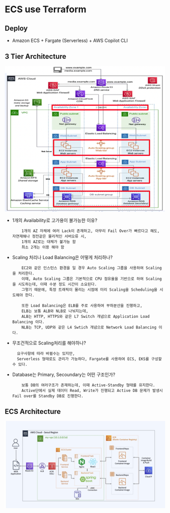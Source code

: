 # ECS use Terraform

## Deploy

- Amazon ECS + Fargate (Serverless) + AWS Copilot CLI

## 3 Tier Architecture

![3_tier](./public/3_tier.png)

- 1개의 Availability로 고가용이 불가능한 이유?

  ```
      1개의 AZ 자체에 여러 Lack이 존재하고, 아무리 Fail Over가 빠르다고 해도, 자연재해나 정전같은 물리적인 서버오류 시,
      1개의 AZ로는 대체가 불가능 함
      최소 2개는 이용 해야 함
  ```

- Scaling 처리나 Load Balancing은 어떻게 처리하나?

  ```
      EC2와 같은 인스턴스 환경을 일 경우 Auto Scaling 그룹을 사용하여 Scaling을 처리한다.
      이때, Auto Scaling 그룹은 기본적으로 CPU 점유율을 기반으로 하여 Scaling을 시도하는데, 이때 수분 정도 시간이 소요된다.
      그렇기 때문에, 특정 트래픽이 몰리는 시점에 미리 Scaling을 Scheduling을 시도해야 한다.

      또한 Load Balancing은 ELB를 주로 사용하여 부하분산을 진행하고,
      ELB는 보통 ALB와 NLB로 나눠지는데,
      ALB는 HTTP, HTTPS와 같은 L7 Switch 개념으로 Application Load Balancing 이다.
      NLB는 TCP, UDP와 같은 L4 Swtich 개념으로 Network Load Balancing 이다.
  ```

- 무조건적으로 Scaling처리를 해야하나?

  ```
    요구사항에 따라 바뀔수는 있지만,
    Serverless 형태로도 관리가 가능하다, Fargate를 사용하여 ECS, EKS를 구성할 수 있다.
  ```

- Database는 Primary, Secoundary는 어떤 구조인가?

  ```
      보통 DB의 여러구조가 존재하는데, 이때 Active-Standby 형태를 유지한다.
      Active단에서 실제 데이터 Read, Write가 진행되고 Active DB 문제가 발생시 Fail over를 Standby DB로 진행한다.
  ```

## ECS Architecture

![archi](./public/archi.png)
